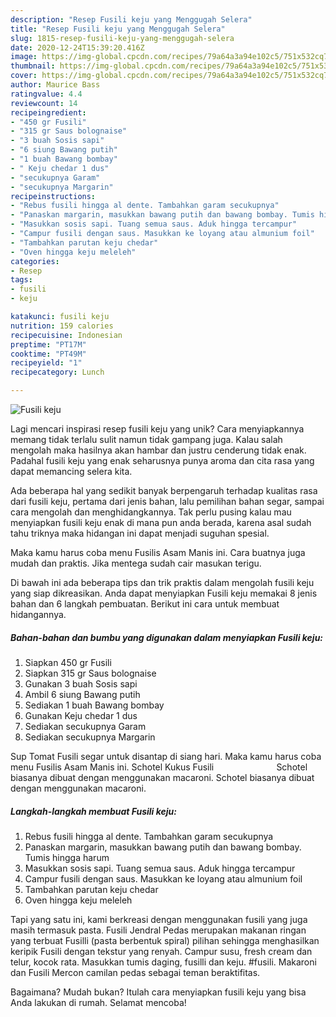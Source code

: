 ```yaml
---
description: "Resep Fusili keju yang Menggugah Selera"
title: "Resep Fusili keju yang Menggugah Selera"
slug: 1815-resep-fusili-keju-yang-menggugah-selera
date: 2020-12-24T15:39:20.416Z
image: https://img-global.cpcdn.com/recipes/79a64a3a94e102c5/751x532cq70/fusili-keju-foto-resep-utama.jpg
thumbnail: https://img-global.cpcdn.com/recipes/79a64a3a94e102c5/751x532cq70/fusili-keju-foto-resep-utama.jpg
cover: https://img-global.cpcdn.com/recipes/79a64a3a94e102c5/751x532cq70/fusili-keju-foto-resep-utama.jpg
author: Maurice Bass
ratingvalue: 4.4
reviewcount: 14
recipeingredient:
- "450 gr Fusili"
- "315 gr Saus bolognaise"
- "3 buah Sosis sapi"
- "6 siung Bawang putih"
- "1 buah Bawang bombay"
- " Keju chedar 1 dus"
- "secukupnya Garam"
- "secukupnya Margarin"
recipeinstructions:
- "Rebus fusili hingga al dente. Tambahkan garam secukupnya"
- "Panaskan margarin, masukkan bawang putih dan bawang bombay. Tumis hingga harum"
- "Masukkan sosis sapi. Tuang semua saus. Aduk hingga tercampur"
- "Campur fusili dengan saus. Masukkan ke loyang atau almunium foil"
- "Tambahkan parutan keju chedar"
- "Oven hingga keju meleleh"
categories:
- Resep
tags:
- fusili
- keju

katakunci: fusili keju 
nutrition: 159 calories
recipecuisine: Indonesian
preptime: "PT17M"
cooktime: "PT49M"
recipeyield: "1"
recipecategory: Lunch

---
```



![Fusili keju](https://img-global.cpcdn.com/recipes/79a64a3a94e102c5/751x532cq70/fusili-keju-foto-resep-utama.jpg)

Lagi mencari inspirasi resep fusili keju yang unik? Cara menyiapkannya memang tidak terlalu sulit namun tidak gampang juga. Kalau salah mengolah maka hasilnya akan hambar dan justru cenderung tidak enak. Padahal fusili keju yang enak seharusnya punya aroma dan cita rasa yang dapat memancing selera kita.

Ada beberapa hal yang sedikit banyak berpengaruh terhadap kualitas rasa dari fusili keju, pertama dari jenis bahan, lalu pemilihan bahan segar, sampai cara mengolah dan menghidangkannya. Tak perlu pusing kalau mau menyiapkan fusili keju enak di mana pun anda berada, karena asal sudah tahu triknya maka hidangan ini dapat menjadi suguhan spesial.

Maka kamu harus coba menu Fusilis Asam Manis ini. Cara buatnya juga mudah dan praktis. Jika mentega sudah cair masukan terigu.


Di bawah ini ada beberapa tips dan trik praktis dalam mengolah fusili keju yang siap dikreasikan. Anda dapat menyiapkan Fusili keju memakai 8 jenis bahan dan 6 langkah pembuatan. Berikut ini cara untuk membuat hidangannya.

<!--inarticleads1-->

##### Bahan-bahan dan bumbu yang digunakan dalam menyiapkan Fusili keju:

1. Siapkan 450 gr Fusili
1. Siapkan 315 gr Saus bolognaise
1. Gunakan 3 buah Sosis sapi
1. Ambil 6 siung Bawang putih
1. Sediakan 1 buah Bawang bombay
1. Gunakan  Keju chedar 1 dus
1. Sediakan secukupnya Garam
1. Sediakan secukupnya Margarin


Sup Tomat Fusili segar untuk disantap di siang hari. Maka kamu harus coba menu Fusilis Asam Manis ini. Schotel Kukus Fusili ⠀⠀⠀⠀⠀⠀⠀⠀⠀ Schotel biasanya dibuat dengan menggunakan macaroni. Schotel biasanya dibuat dengan menggunakan macaroni. 

<!--inarticleads2-->

##### Langkah-langkah membuat Fusili keju:

1. Rebus fusili hingga al dente. Tambahkan garam secukupnya
1. Panaskan margarin, masukkan bawang putih dan bawang bombay. Tumis hingga harum
1. Masukkan sosis sapi. Tuang semua saus. Aduk hingga tercampur
1. Campur fusili dengan saus. Masukkan ke loyang atau almunium foil
1. Tambahkan parutan keju chedar
1. Oven hingga keju meleleh


Tapi yang satu ini, kami berkreasi dengan menggunakan fusili yang juga masih termasuk pasta. Fusili Jendral Pedas merupakan makanan ringan yang terbuat Fusilli (pasta berbentuk spiral) pilihan sehingga menghasilkan keripik Fusili dengan tekstur yang renyah. Campur susu, fresh cream dan telur, kocok rata. Masukkan tumis daging, fusilli dan keju. #fusili. Makaroni dan Fusili Mercon camilan pedas sebagai teman beraktifitas. 

Bagaimana? Mudah bukan? Itulah cara menyiapkan fusili keju yang bisa Anda lakukan di rumah. Selamat mencoba!
